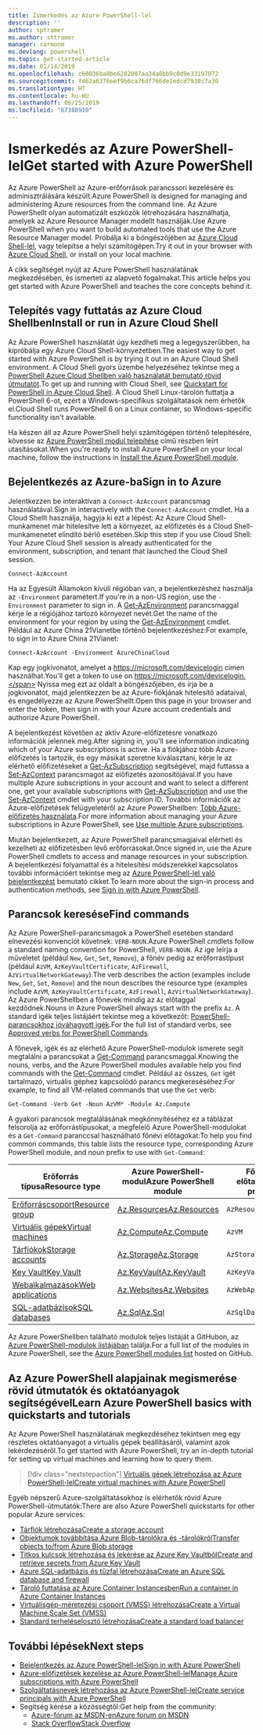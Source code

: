 ```yaml
---
title: Ismerkedés az Azure PowerShell-lel
description: ''
author: sptramer
ms.author: sttramer
manager: carmonm
ms.devlang: powershell
ms.topic: get-started-article
ms.date: 01/14/2019
ms.openlocfilehash: c60036ba8be6282007aa34a0bb9c0d9e33197072
ms.sourcegitcommit: fd62a6376eef9b6ca76df766de1edcd7938c7a30
ms.translationtype: HT
ms.contentlocale: hu-HU
ms.lasthandoff: 06/25/2019
ms.locfileid: "67388910"
---
```

# <a name="get-started-with-azure-powershell"></a><span data-ttu-id="7fdbd-102">Ismerkedés az Azure PowerShell-lel</span><span class="sxs-lookup"><span data-stu-id="7fdbd-102">Get started with Azure PowerShell</span></span>

<span data-ttu-id="7fdbd-103">Az Azure PowerShell az Azure-erőforrások parancssori kezelésére és adminisztrálására készült.</span><span class="sxs-lookup"><span data-stu-id="7fdbd-103">Azure PowerShell is designed for managing and administering Azure resources from the command line.</span></span> <span data-ttu-id="7fdbd-104">Az Azure PowerShellt olyan automatizált eszközök létrehozására használhatja, amelyek az Azure Resource Manager modellt használják.</span><span class="sxs-lookup"><span data-stu-id="7fdbd-104">Use Azure PowerShell when you want to build automated tools that use the Azure Resource Manager model.</span></span>
<span data-ttu-id="7fdbd-105">Próbálja ki a böngészőjében az [Azure Cloud Shell-lel](/azure/cloud-shell/overview), vagy telepítse a helyi számítógépen.</span><span class="sxs-lookup"><span data-stu-id="7fdbd-105">Try it out in your browser with [Azure Cloud Shell](/azure/cloud-shell/overview), or install on your local machine.</span></span>

<span data-ttu-id="7fdbd-106">A cikk segítséget nyújt az Azure PowerShell használatának megkezdésében, és ismerteti az alapvető fogalmakat.</span><span class="sxs-lookup"><span data-stu-id="7fdbd-106">This article helps you get started with Azure PowerShell and teaches the core concepts behind it.</span></span>

## <a name="install-or-run-in-azure-cloud-shell"></a><span data-ttu-id="7fdbd-107">Telepítés vagy futtatás az Azure Cloud Shellben</span><span class="sxs-lookup"><span data-stu-id="7fdbd-107">Install or run in Azure Cloud Shell</span></span>

<span data-ttu-id="7fdbd-108">Az Azure PowerShell használatát úgy kezdheti meg a legegyszerűbben, ha kipróbálja egy Azure Cloud Shell-környezetben.</span><span class="sxs-lookup"><span data-stu-id="7fdbd-108">The easiest way to get started with Azure PowerShell is by trying it out in an Azure Cloud Shell environment.</span></span>
<span data-ttu-id="7fdbd-109">A Cloud Shell gyors üzembe helyezéséhez tekintse meg a [PowerShell Azure Cloud Shellben való használatát bemutató rövid útmutatót](/azure/cloud-shell/quickstart-powershell).</span><span class="sxs-lookup"><span data-stu-id="7fdbd-109">To get up and running with Cloud Shell, see [Quickstart for PowerShell in Azure Cloud Shell](/azure/cloud-shell/quickstart-powershell).</span></span>
<span data-ttu-id="7fdbd-110">A Cloud Shell Linux-tárolón futtatja a PowerShell 6-ot, ezért a Windows-specifikus szolgáltatások nem érhetők el.</span><span class="sxs-lookup"><span data-stu-id="7fdbd-110">Cloud Shell runs PowerShell 6 on a Linux container, so Windows-specific functionality isn't available.</span></span>

<span data-ttu-id="7fdbd-111">Ha készen áll az Azure PowerShell helyi számítógépen történő telepítésére, kövesse az [Azure PowerShell modul telepítése](install-az-ps.md) című részben leírt utasításokat.</span><span class="sxs-lookup"><span data-stu-id="7fdbd-111">When you're ready to install Azure PowerShell on your local machine, follow the instructions in [Install the Azure PowerShell module](install-az-ps.md).</span></span>

## <a name="sign-in-to-azure"></a><span data-ttu-id="7fdbd-112">Bejelentkezés az Azure-ba</span><span class="sxs-lookup"><span data-stu-id="7fdbd-112">Sign in to Azure</span></span>

<span data-ttu-id="7fdbd-113">Jelentkezzen be interaktívan a `Connect-AzAccount` parancsmag használatával.</span><span class="sxs-lookup"><span data-stu-id="7fdbd-113">Sign in interactively with the `Connect-AzAccount` cmdlet.</span></span> <span data-ttu-id="7fdbd-114">Ha a Cloud Shellt használja, hagyja ki ezt a lépést: Az Azure Cloud Shell-munkamenet már hitelesítve lett a környezet, az előfizetés és a Cloud Shell-munkamenetet elindító bérlő esetében.</span><span class="sxs-lookup"><span data-stu-id="7fdbd-114">Skip this step if you use Cloud Shell: Your Azure Cloud Shell session is already authenticated for the environment, subscription, and tenant that launched the Cloud Shell session.</span></span>

```azurepowershell-interactive
Connect-AzAccount
```

<span data-ttu-id="7fdbd-115">Ha az Egyesült Államokon kívüli régióban van, a bejelentkezéshez használja az `-Environment` paramétert.</span><span class="sxs-lookup"><span data-stu-id="7fdbd-115">If you're in a non-US region, use the `-Environment` parameter to sign in.</span></span> <span data-ttu-id="7fdbd-116">A [Get-AzEnvironment](/powershell/module/Az.Accounts/Get-AzEnvironment) parancsmaggal kérje le a régiójához tartozó környezet nevét.</span><span class="sxs-lookup"><span data-stu-id="7fdbd-116">Get the name of the environment for your region by using the [Get-AzEnvironment](/powershell/module/Az.Accounts/Get-AzEnvironment) cmdlet.</span></span> <span data-ttu-id="7fdbd-117">Például az Azure China 21Vianetbe történő bejelentkezéshez:</span><span class="sxs-lookup"><span data-stu-id="7fdbd-117">For example, to sign in to Azure China 21Vianet:</span></span>

```azurepowershell-interactive
Connect-AzAccount -Environment AzureChinaCloud
```

<span data-ttu-id="7fdbd-118">Kap egy jogkivonatot, amelyet a https://microsoft.com/devicelogin címen használhat.</span><span class="sxs-lookup"><span data-stu-id="7fdbd-118">You'll get a token to use on https://microsoft.com/devicelogin.</span></span> <span data-ttu-id="7fdbd-119">Nyissa meg ezt az oldalt a böngészőjében, és írja be a jogkivonatot, majd jelentkezzen be az Azure-fiókjának hitelesítő adataival, és engedélyezze az Azure PowerShellt.</span><span class="sxs-lookup"><span data-stu-id="7fdbd-119">Open this page in your browser and enter the token, then sign in with your Azure account credentials and authorize Azure PowerShell.</span></span> 

<span data-ttu-id="7fdbd-120">A bejelentkezést követően az aktív Azure-előfizetésre vonatkozó információk jelennek meg.</span><span class="sxs-lookup"><span data-stu-id="7fdbd-120">After signing in, you'll see information indicating which of your Azure subscriptions is active.</span></span> <span data-ttu-id="7fdbd-121">Ha a fiókjához több Azure-előfizetés is tartozik, és egy másikat szeretne kiválasztani, kérje le az elérhető előfizetéseket a [Get-AzSubscription](/powershell/module/az.accounts/get-azsubscription) segítségével, majd futtassa a [Set-AzContext](/powershell/module/az.accounts/set-azcontext) parancsmagot az előfizetés azonosítójával.</span><span class="sxs-lookup"><span data-stu-id="7fdbd-121">If you have multiple Azure subscriptions in your account and want to select a different one, get your available subscriptions with [Get-AzSubscription](/powershell/module/az.accounts/get-azsubscription) and use the [Set-AzContext](/powershell/module/az.accounts/set-azcontext) cmdlet with your subscription ID.</span></span>
<span data-ttu-id="7fdbd-122">További információk az Azure-előfizetések felügyeletéről az Azure PowerShellben: [Több Azure-előfizetés használata](manage-subscriptions-azureps.md).</span><span class="sxs-lookup"><span data-stu-id="7fdbd-122">For more information about managing your Azure subscriptions in Azure PowerShell, see [Use multiple Azure subscriptions](manage-subscriptions-azureps.md).</span></span>

<span data-ttu-id="7fdbd-123">Miután bejelentkezett, az Azure PowerShell parancsmagjaival elérheti és kezelheti az előfizetésben lévő erőforrásokat.</span><span class="sxs-lookup"><span data-stu-id="7fdbd-123">Once signed in, use the Azure PowerShell cmdlets to access and manage resources in your subscription.</span></span> <span data-ttu-id="7fdbd-124">A bejelentkezési folyamattal és a hitelesítési módszerekkel kapcsolatos további információért tekintse meg az [Azure PowerShell-lel való bejelentkezést](authenticate-azureps.md) bemutató cikket.</span><span class="sxs-lookup"><span data-stu-id="7fdbd-124">To learn more about the sign-in process and authentication methods, see [Sign in with Azure PowerShell](authenticate-azureps.md).</span></span>

## <a name="find-commands"></a><span data-ttu-id="7fdbd-125">Parancsok keresése</span><span class="sxs-lookup"><span data-stu-id="7fdbd-125">Find commands</span></span>

<span data-ttu-id="7fdbd-126">Az Azure PowerShell-parancsmagok a PowerShell esetében standard elnevezési konvenciót követnek: `VERB-NOUN`.</span><span class="sxs-lookup"><span data-stu-id="7fdbd-126">Azure PowerShell cmdlets follow a standard naming convention for PowerShell, `VERB-NOUN`.</span></span> <span data-ttu-id="7fdbd-127">Az ige leírja a műveletet (például `New`, `Get`, `Set`, `Remove`), a főnév pedig az erőforrástípust (például `AzVM`, `AzKeyVaultCertificate`, `AzFirewall`, `AzVirtualNetworkGateway`).</span><span class="sxs-lookup"><span data-stu-id="7fdbd-127">The verb describes the action (examples include `New`, `Get`, `Set`, `Remove`) and the noun describes the resource type (examples include `AzVM`, `AzKeyVaultCertificate`, `AzFirewall`, `AzVirtualNetworkGateway`).</span></span> <span data-ttu-id="7fdbd-128">Az Azure PowerShellben a főnevek mindig az `Az` előtaggal kezdődnek.</span><span class="sxs-lookup"><span data-stu-id="7fdbd-128">Nouns in Azure PowerShell always start with the prefix `Az`.</span></span> <span data-ttu-id="7fdbd-129">A standard igék teljes listájáért tekintse meg a következőt: [PowerShell-parancsokhoz jóváhagyott igék](/powershell/developer/cmdlet/approved-verbs-for-windows-powershell-commands).</span><span class="sxs-lookup"><span data-stu-id="7fdbd-129">For the full list of standard verbs, see [Approved verbs for PowerShell Commands](/powershell/developer/cmdlet/approved-verbs-for-windows-powershell-commands).</span></span>

<span data-ttu-id="7fdbd-130">A főnevek, igék és az elérhető Azure PowerShell-modulok ismerete segít megtalálni a parancsokat a [Get-Command](/powershell/module/microsoft.powershell.core/get-command) parancsmaggal.</span><span class="sxs-lookup"><span data-stu-id="7fdbd-130">Knowing the nouns, verbs, and the Azure PowerShell modules available help you find commands with the [Get-Command](/powershell/module/microsoft.powershell.core/get-command) cmdlet.</span></span> <span data-ttu-id="7fdbd-131">Például az összes, `Get` igét tartalmazó, virtuális géphez kapcsolódó parancs megkereséséhez:</span><span class="sxs-lookup"><span data-stu-id="7fdbd-131">For example, to find all VM-related commands that use the `Get` verb:</span></span>

```powershell-interactive
Get-Command -Verb Get -Noun AzVM* -Module Az.Compute
```

<span data-ttu-id="7fdbd-132">A gyakori parancsok megtalálásának megkönnyítéséhez ez a táblázat felsorolja az erőforrástípusokat, a megfelelő Azure PowerShell-modulokat és a `Get-Command` paranccsal használható főnévi előtagokat:</span><span class="sxs-lookup"><span data-stu-id="7fdbd-132">To help you find common commands, this table lists the resource type, corresponding Azure PowerShell module, and noun prefix to use with `Get-Command`:</span></span>

| <span data-ttu-id="7fdbd-133">Erőforrás típusa</span><span class="sxs-lookup"><span data-stu-id="7fdbd-133">Resource type</span></span> | <span data-ttu-id="7fdbd-134">Azure PowerShell-modul</span><span class="sxs-lookup"><span data-stu-id="7fdbd-134">Azure PowerShell module</span></span> | <span data-ttu-id="7fdbd-135">Főnévi előtag</span><span class="sxs-lookup"><span data-stu-id="7fdbd-135">Noun prefix</span></span> |
|---------------|-------------------------|----------------|
| [<span data-ttu-id="7fdbd-136">Erőforráscsoport</span><span class="sxs-lookup"><span data-stu-id="7fdbd-136">Resource group</span></span>](/azure/azure-resource-manager/resource-group-overview) | [<span data-ttu-id="7fdbd-137">Az.Resources</span><span class="sxs-lookup"><span data-stu-id="7fdbd-137">Az.Resources</span></span>](/powershell/module/az.resources#resources) | `AzResourceGroup` |
| [<span data-ttu-id="7fdbd-138">Virtuális gépek</span><span class="sxs-lookup"><span data-stu-id="7fdbd-138">Virtual machines</span></span>](/azure/virtual-machines) | [<span data-ttu-id="7fdbd-139">Az.Compute</span><span class="sxs-lookup"><span data-stu-id="7fdbd-139">Az.Compute</span></span>](/powershell/module/az.compute#virtual_machines) | `AzVM` |
| [<span data-ttu-id="7fdbd-140">Tárfiókok</span><span class="sxs-lookup"><span data-stu-id="7fdbd-140">Storage accounts</span></span>](/azure/storage/common/storage-introduction) | [<span data-ttu-id="7fdbd-141">Az.Storage</span><span class="sxs-lookup"><span data-stu-id="7fdbd-141">Az.Storage</span></span>](/powershell/module/az.storage/) | `AzStorageAccount` |
| [<span data-ttu-id="7fdbd-142">Key Vault</span><span class="sxs-lookup"><span data-stu-id="7fdbd-142">Key Vault</span></span>](/azure/key-vault/key-vault-whatis) | [<span data-ttu-id="7fdbd-143">Az.KeyVault</span><span class="sxs-lookup"><span data-stu-id="7fdbd-143">Az.KeyVault</span></span>](/powershell/module/az.keyvault) | `AzKeyVault` |
| [<span data-ttu-id="7fdbd-144">Webalkalmazások</span><span class="sxs-lookup"><span data-stu-id="7fdbd-144">Web applications</span></span>](/azure/app-service) | [<span data-ttu-id="7fdbd-145">Az.Websites</span><span class="sxs-lookup"><span data-stu-id="7fdbd-145">Az.Websites</span></span>](/powershell/module/az.websites) | `AzWebApp` |
| [<span data-ttu-id="7fdbd-146">SQL-adatbázisok</span><span class="sxs-lookup"><span data-stu-id="7fdbd-146">SQL databases</span></span>](/azure/sql-database) | [<span data-ttu-id="7fdbd-147">Az.Sql</span><span class="sxs-lookup"><span data-stu-id="7fdbd-147">Az.Sql</span></span>](/powershell/module/az.sql) | `AzSqlDatabase` |

<span data-ttu-id="7fdbd-148">Az Azure PowerShellben található modulok teljes listáját a GitHubon, az [Azure PowerShell-modulok listájában](https://github.com/Azure/azure-powershell/blob/master/documentation/azure-powershell-modules.md) találja.</span><span class="sxs-lookup"><span data-stu-id="7fdbd-148">For a full list of the modules in Azure PowerShell, see the [Azure PowerShell modules list](https://github.com/Azure/azure-powershell/blob/master/documentation/azure-powershell-modules.md) hosted on GitHub.</span></span>

## <a name="learn-azure-powershell-basics-with-quickstarts-and-tutorials"></a><span data-ttu-id="7fdbd-149">Az Azure PowerShell alapjainak megismerése rövid útmutatók és oktatóanyagok segítségével</span><span class="sxs-lookup"><span data-stu-id="7fdbd-149">Learn Azure PowerShell basics with quickstarts and tutorials</span></span>

<span data-ttu-id="7fdbd-150">Az Azure PowerShell használatának megkezdéséhez tekintsen meg egy részletes oktatóanyagot a virtuális gépek beállításáról, valamint azok lekérdezéséről.</span><span class="sxs-lookup"><span data-stu-id="7fdbd-150">To get started with Azure PowerShell, try an in-depth tutorial for setting up virtual machines and learning how to query them.</span></span>

> [!div class="nextstepaction"]
> [<span data-ttu-id="7fdbd-151">Virtuális gépek létrehozása az Azure PowerShell-lel</span><span class="sxs-lookup"><span data-stu-id="7fdbd-151">Create virtual machines with Azure PowerShell</span></span>](azureps-vm-tutorial.yml)

<span data-ttu-id="7fdbd-152">Egyéb népszerű Azure-szolgáltatásokhoz is elérhetők rövid Azure PowerShell-útmutatók:</span><span class="sxs-lookup"><span data-stu-id="7fdbd-152">There are also Azure PowerShell quickstarts for other popular Azure services:</span></span>

* [<span data-ttu-id="7fdbd-153">Tárfiók létrehozása</span><span class="sxs-lookup"><span data-stu-id="7fdbd-153">Create a storage account</span></span>](/azure/storage/common/storage-quickstart-create-account?tabs=azure-powershell)
* [<span data-ttu-id="7fdbd-154">Objektumok továbbítása Azure Blob-tárolókra és -tárolókról</span><span class="sxs-lookup"><span data-stu-id="7fdbd-154">Transfer objects to/from Azure Blob storage</span></span>](/azure/storage/blobs/storage-quickstart-blobs-powershell)
* [<span data-ttu-id="7fdbd-155">Titkos kulcsok létrehozása és lekérése az Azure Key Vaultból</span><span class="sxs-lookup"><span data-stu-id="7fdbd-155">Create and retrieve secrets from Azure Key Vault</span></span>](/azure/key-vault/quick-create-powershell)
* [<span data-ttu-id="7fdbd-156">Azure SQL-adatbázis és tűzfal létrehozása</span><span class="sxs-lookup"><span data-stu-id="7fdbd-156">Create an Azure SQL database and firewall</span></span>](/azure/sql-database/scripts/sql-database-create-and-configure-database-powershell)
* [<span data-ttu-id="7fdbd-157">Tároló futtatása az Azure Container Instancesben</span><span class="sxs-lookup"><span data-stu-id="7fdbd-157">Run a container in Azure Container Instances</span></span>](/azure/container-instances/container-instances-quickstart-powershell)
* [<span data-ttu-id="7fdbd-158">Virtuálisgép-méretezési csoport (VMSS) létrehozása</span><span class="sxs-lookup"><span data-stu-id="7fdbd-158">Create a Virtual Machine Scale Set (VMSS)</span></span>](/azure/virtual-machine-scale-sets/quick-create-powershell)
* [<span data-ttu-id="7fdbd-159">Standard terheléselosztó létrehozása</span><span class="sxs-lookup"><span data-stu-id="7fdbd-159">Create a standard load balancer</span></span>](/azure/load-balancer/quickstart-create-standard-load-balancer-powershell)

## <a name="next-steps"></a><span data-ttu-id="7fdbd-160">További lépések</span><span class="sxs-lookup"><span data-stu-id="7fdbd-160">Next steps</span></span>

* [<span data-ttu-id="7fdbd-161">Bejelentkezés az Azure PowerShell-lel</span><span class="sxs-lookup"><span data-stu-id="7fdbd-161">Sign in with Azure PowerShell</span></span>](authenticate-azureps.md)
* [<span data-ttu-id="7fdbd-162">Azure-előfizetések kezelése az Azure PowerShell-lel</span><span class="sxs-lookup"><span data-stu-id="7fdbd-162">Manage Azure subscriptions with Azure PowerShell</span></span>](manage-subscriptions-azureps.md)
* [<span data-ttu-id="7fdbd-163">Szolgáltatásnevek létrehozása az Azure PowerShell-lel</span><span class="sxs-lookup"><span data-stu-id="7fdbd-163">Create service principals with Azure PowerShell</span></span>](create-azure-service-principal-azureps.md)
* <span data-ttu-id="7fdbd-164">Segítség kérése a közösségtől:</span><span class="sxs-lookup"><span data-stu-id="7fdbd-164">Get help from the community:</span></span>
  * [<span data-ttu-id="7fdbd-165">Azure-fórum az MSDN-en</span><span class="sxs-lookup"><span data-stu-id="7fdbd-165">Azure forum on MSDN</span></span>](http://go.microsoft.com/fwlink/p/?LinkId=320212)
  * [<span data-ttu-id="7fdbd-166">Stack Overflow</span><span class="sxs-lookup"><span data-stu-id="7fdbd-166">Stack Overflow</span></span>](http://go.microsoft.com/fwlink/?LinkId=320213)
